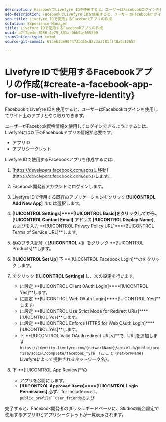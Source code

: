 ```yaml
---
description: FacebookでLivefyre IDを使用すると、ユーザーはFacebookログインを使用してサイト上のアプリとやり取りできます。
seo-description: FacebookでLivefyre IDを使用すると、ユーザーはFacebookログインを使用してサイト上のアプリとやり取りできます。
seo-title: Livefyre IDで使用するFacebookアプリの作成
solution: Experience Manager
title: Livefyre IDで使用するFacebookアプリの作成
uuid: a7f7be4e-8986-4e79-831a-0bb0ae555599
translation-type: tm+mt
source-git-commit: 67aeb3de964473b326c88c3a3f81ff48a6a12652

---
```



# Livefyre IDで使用するFacebookアプリの作成{#create-a-facebook-app-for-use-with-livefyre-identity}

FacebookでLivefyre IDを使用すると、ユーザーはFacebookログインを使用してサイト上のアプリとやり取りできます。

ユーザーがFacebook資格情報を使用してログインできるようにするには、Livefyreには以下のFacebookアプリの情報が必要です。

* アプリID
* アプリシークレット

Livefyre IDで使用するFacebookアプリを作成するには:

1. [https://developers.facebook.com/appsに移動](https://developers.facebook.com/apps)します。
1. Facebook開発者アカウントにログインします。
1. Livefyre IDで使用する既存のアプリケーションをクリック **[!UICONTROL Add New App]** または選択します。
1. **[!UICONTROL Settings]****[!UICONTROL Basic]**をクリックしてから、**[!UICONTROL Contact Email]** アドレス **[!UICONTROL Display Name]**、およびを入力 **[!UICONTROL Privacy Policy URL]****[!UICONTROL Terms of Service URL]**します。
1. 横のプラス記号（ **[!UICONTROL +]**）をクリック **[!UICONTROL Products]**します。
1. **[!UICONTROL Set Up]** 下 **[!UICONTROL Facebook Login]**のをクリックします。
1. をクリック **[!UICONTROL Settings]** し、次の設定を行います。

   * に設定 **[!UICONTROL Client OAuth Login]****[!UICONTROL Yes]**します。
   * に設定 **[!UICONTROL Web OAuth Login]****[!UICONTROL Yes]**します。
   * に設定 **[!UICONTROL Use Strict Mode for Redirect URIs]****[!UICONTROL Yes]**します。
   * に設定 **[!UICONTROL Enforce HTTPS for Web OAuth Login]****[!UICONTROL Yes]**します。
   * 下 **[!UICONTROL Valid OAuth redirect URLs]**で、URLを追加します `https://identity.livefyre.com/{networkName}/api/v1.0/public/profile/social/complete/facebook_fyre` （ここで `{networkName}` Livefyreによって提供されるネットワーク名）。

1. 下 **[!UICONTROL App Review]**の

   * アプリを公開にします。
   * **[!UICONTROL Approved Items]****[!UICONTROL Login Permissions]** 必ず、for include `email`、 `public_profile``user_friends`および

完了すると、Facebook開発者のダッシュボードページに、Studioの統合設定で使用するアプリIDとアプリシークレットが一覧表示されます。
